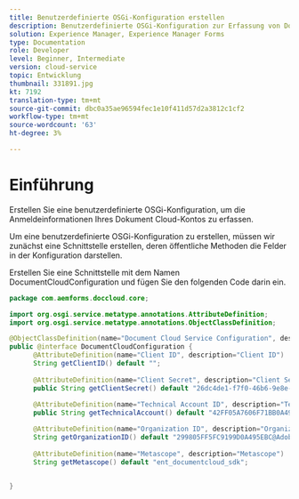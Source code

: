 ```yaml
---
title: Benutzerdefinierte OSGi-Konfiguration erstellen
description: Benutzerdefinierte OSGi-Konfiguration zur Erfassung von Dokument Cloud-spezifischen Details
solution: Experience Manager, Experience Manager Forms
type: Documentation
role: Developer
level: Beginner, Intermediate
version: cloud-service
topic: Entwicklung
thumbnail: 331891.jpg
kt: 7192
translation-type: tm+mt
source-git-commit: dbc0a35ae96594fec1e10f411d57d2a3812c1cf2
workflow-type: tm+mt
source-wordcount: '63'
ht-degree: 3%

---
```


# Einführung

Erstellen Sie eine benutzerdefinierte OSGi-Konfiguration, um die Anmeldeinformationen Ihres Dokument Cloud-Kontos zu erfassen.

Um eine benutzerdefinierte OSGi-Konfiguration zu erstellen, müssen wir zunächst eine Schnittstelle erstellen, deren öffentliche Methoden die Felder in der Konfiguration darstellen.

Erstellen Sie eine Schnittstelle mit dem Namen DocumentCloudConfiguration und fügen Sie den folgenden Code darin ein.

```java
package com.aemforms.doccloud.core;

import org.osgi.service.metatype.annotations.AttributeDefinition;
import org.osgi.service.metatype.annotations.ObjectClassDefinition;

@ObjectClassDefinition(name="Document Cloud Service Configuration", description = "Connect AEM Forms With Document Cloud")
public @interface DocumentCloudConfiguration {
	  @AttributeDefinition(name="Client ID", description="Client ID")
	  String getClientID() default "";
	  
	  @AttributeDefinition(name="Client Secret", description="Client Secret")
	  public String getClientSecret() default "26dc4de1-f7f0-46b6-9e8e-86270ad34f58";
	  
	  @AttributeDefinition(name="Technical Account ID", description="Technical Account ID")
	  public String getTechnicalAccount() default "42FF05A7606F71BB0A495FBE@techacct.adobe.com";

	  @AttributeDefinition(name="Organization ID", description="Organization ID")
	  String getOrganizationID() default "299805FF5FC9199D0A495EBC@AdobeOrg";
	  
	  @AttributeDefinition(name="Metascope", description="Metascope")
	  String getMetascope() default "ent_documentcloud_sdk";


}
```
